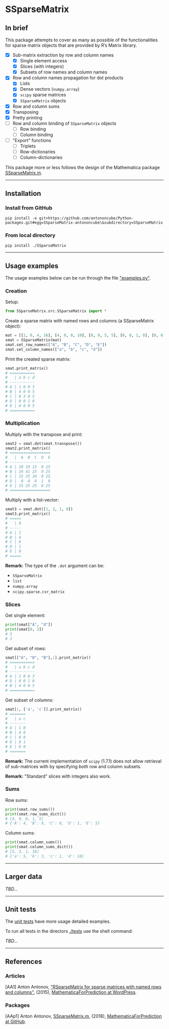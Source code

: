# SSparseMatrix

## In brief

This package attempts to cover as many as possible of the functionalities for 
sparse matrix objects that are provided by R’s Matrix library. 

- [X] Sub-matrix extraction by row and column names
   - [X] Single element access
   - [X] Slices (with integers)
   - [X] Subsets of row names and column names
- [X] Row and column names propagation for dot products
   - [X] Lists
   - [X] Dense vectors (`numpy.array`)
   - [X] `scipy` sparse matrices
   - [X] `SSparseMatrix` objects
- [X] Row and column sums 
- [X] Transposing
- [X] Pretty printing
- [ ] Row and column binding of `SSparseMatrix` objects
  - [ ] Row binding
  - [ ] Column binding
- [ ] "Export" functions
  - [ ] Triplets
  - [ ] Row-dictionaries
  - [ ] Column-dictionaries

This package more or less follows the design of the
Mathematica package
[SSparseMatrix.m](https://github.com/antononcube/MathematicaForPrediction/blob/master/SSparseMatrix.m).

-------

## Installation

### Install from GitHub

```shell
pip install -e git+https://github.com/antononcube/Python-packages.git#egg=SSparseMatrix-antononcube\&subdirectory=SSparseMatrix
```

### From local directory

```shell
pip install ./SSparseMatrix
```

-------

## Usage examples

The usage examples below can be run through the file ["examples.py"](./examples.py).

### Creation

Setup:

```python
from SSparseMatrix.src.SSparseMatrix import *
```

Create a sparse matrix with named rows and columns (a SSparseMatrix object):

```python
mat = [[1, 0, 4, 16], [4, 0, 0, 10], [0, 9, 5, 5], [0, 0, 1, 0], [0, 0, 0, 5]]
smat = SSparseMatrix(mat)
smat.set_row_names(["A", "B", "C", "D", "E"])
smat.set_column_names(["a", "b", "c", "d"])
```

Print the created sparse matrix:

```python
smat.print_matrix()
# ===========
#   | a b c d
# -----------
# A | 1 0 0 3
# B | 4 0 0 5
# C | 0 3 0 5
# D | 0 0 1 0
# E | 0 0 0 5
# ===========
```

### Multiplication

Multiply with the transpose and print:

```python
smat2 = smat.dot(smat.transpose())
smat2.print_matrix()
# ==================
#   |  A  B  C  D  E
# ------------------
# A | 10 19 15  0 15
# B | 19 41 25  0 25
# C | 15 25 34  0 25
# D |  0  0  0  1  0
# E | 15 25 25  0 25
# ==================
```

Multiply with a list-vector:

```python
smat3 = smat.dot([1, 2, 1, 0])
smat3.print_matrix()
# =====
#   | 0
# -----
# A | 1
# B | 4
# C | 6
# D | 1
# E | 0
# =====
```

**Remark:** The type of the `.dot` argument can be:
- `SSparseMatrix`
- `list`
- `numpy.array`
- `scipy.sparse.csr_matrix`

### Slices

Get single element:

```python
print(smat["A", "d"])
print(smat[0, 3])
# 3
# 3
```

Get subset of rows:
```python
smat[["A", "D", "B"],:].print_matrix()
# ===========
#   | a b c d
# -----------
# A | 1 0 0 3
# D | 0 0 1 0
# B | 4 0 0 5
# ===========
```
Get subset of columns:
```python
smat[:, ['a', 'c']].print_matrix()
# =======
#   | a c
# -------
# A | 1 0
# B | 4 0
# C | 0 0
# D | 0 1
# E | 0 0
# =======
```

**Remark:** The current implementation of `scipy` (1.7.1) does not allow retrieval
of sub-matrices with by specifying *both* row and column subsets. 

**Remark:** "Standard" slices with integers also work. 

### Sums

Row sums:

```python
print(smat.row_sums())
print(smat.row_sums_dict())
# [4, 9, 8, 1, 5]
# {'A': 4, 'B': 9, 'C': 8, 'D': 1, 'E': 5}
```

Column sums:

```python
print(smat.column_sums())
print(smat.column_sums_dict())
# [5, 3, 1, 18]
# {'a': 5, 'b': 3, 'c': 1, 'd': 18}
```

-------

## Larger data

*TBD...*

-------

## Unit tests

The [unit tests](./tests) have more usage detailed examples. 

To run all tests in the directors [./tests](./tests) use the shell command:

*TBD...*

-------

## References

### Articles

[AA1] Anton Antonov,
["RSparseMatrix for sparse matrices with named rows and columns"](https://mathematicaforprediction.wordpress.com/2015/10/08/rsparsematrix-for-sparse-matrices-with-named-rows-and-columns/),
(2015),
[MathematicaForPrediction at WordPress](https://mathematicaforprediction.wordpress.com).

### Packages

[AAp1] Anton Antonov,
[SSparseMatrix.m](https://github.com/antononcube/MathematicaForPrediction/blob/master/SSparseMatrix.m),
(2018),
[MathematicaForPrediction at GitHub](https://github.com/antononcube/MathematicaForPrediction).
